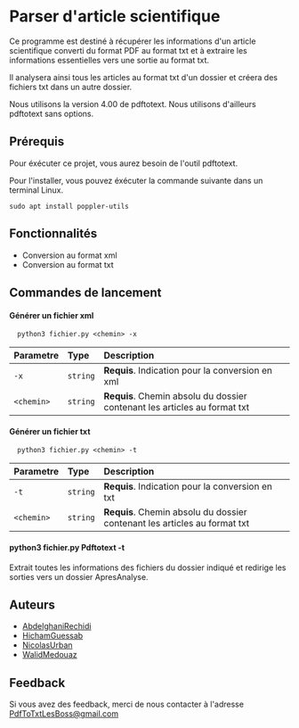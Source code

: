 
# Parser d'article scientifique

Ce programme est destiné à récupérer les informations d'un article scientifique converti du format PDF au format txt et à extraire les informations essentielles vers une sortie au format txt.

Il analysera ainsi tous les articles au format txt d'un dossier et créera des fichiers txt dans un autre dossier.

Nous utilisons la version 4.00 de pdftotext. 
Nous utilisons d'ailleurs pdftotext sans options.
## Prérequis

Pour éxécuter ce projet, vous aurez besoin de l'outil pdftotext.

Pour l'installer, vous pouvez éxécuter la commande suivante dans un terminal Linux.

`sudo apt install poppler-utils`


## Fonctionnalités

- Conversion au format xml
- Conversion au format txt


## Commandes de lancement

#### Générer un fichier xml

```http
  python3 fichier.py <chemin> -x 
```

| Parametre | Type     | Description                |
| :-------- | :------- | :------------------------- |
| `-x` | `string` | **Requis**. Indication pour la conversion en xml |
| `<chemin>` | `string` | **Requis**. Chemin absolu du dossier contenant les articles au format txt |


#### Générer un fichier txt

```http
  python3 fichier.py <chemin> -t 
```

| Parametre | Type     | Description                |
| :-------- | :------- | :------------------------- |
| `-t` | `string` | **Requis**. Indication pour la conversion en txt |
| `<chemin>` | `string` | **Requis**. Chemin absolu du dossier contenant les articles au format txt |

#### python3 fichier.py Pdftotext -t 

Extrait toutes les informations des fichiers du dossier indiqué et redirige les sorties vers un dossier ApresAnalyse.


## Auteurs

- [AbdelghaniRechidi](https://gitlab.com/uapv2002373)
- [HichamGuessab](https://gitlab.com/HichamGsb)
- [NicolasUrban](https://gitlab.com/nclsurban)
- [WalidMedouaz](https://gitlab.com/WalidME)




## Feedback

Si vous avez des feedback, merci de nous contacter à l'adresse PdfToTxtLesBoss@gmail.com

